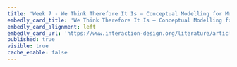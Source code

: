 ```yaml
---
title: 'Week 7 - We Think Therefore It Is – Conceptual Modelling for Mobile Applications'
embedly_card_title: 'We Think Therefore It Is – Conceptual Modelling for Mobile Applications'
embedly_card_alignment: left
embedly_card_url: 'https://www.interaction-design.org/literature/article/we-think-therefore-it-is-conceptual-modelling-for-mobile-applications'
published: true
visible: true
cache_enable: false
---
```

